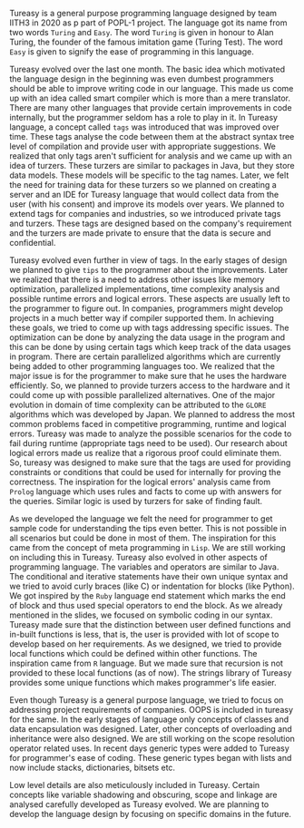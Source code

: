 Tureasy is a general purpose programming language designed by team IITH3 in 2020 as p part of POPL-1 project. The language got its name from two words `Turing` and `Easy`. The word `Turing` is given in honour to Alan Turing, the founder of the famous imitation game (Turing Test). The word `Easy` is given to signify the ease of programming in this language.

Tureasy evolved over the last one month. The basic idea which motivated the language design in the beginning was even dumbest programmers should be able to improve writing code in our language. This made us come up with an idea called smart compiler which is more than a mere translator. There are many other languages that provide certain improvements in code internally, but the programmer seldom has a role to play in it. In Tureasy language, a concept called `tags` was introduced that was improved over time. These tags analyse the code between them at the abstract syntax tree level of compilation and provide user with appropriate suggestions. We realized that only tags aren't sufficient for analysis and we came up with an idea of turzers. These turzers are similar to packages in Java, but they store data models. These models will be specific to the tag names. Later, we felt the need for training data for these turzers so we planned on creating a server and an IDE for Tureasy language that would collect data from the user (with his consent) and improve its models over years. We planned to extend tags for companies and industries, so we introduced private tags and turzers. These tags are designed based on the company's requirement and the turzers are made private to ensure that the data is secure and confidential.

Tureasy evolved even further in view of tags. In the early stages of design we planned to give `tips` to the programmer about the improvements. Later we realized that there is a need to address other issues like memory optimization, parallelized implementations, time complexity analysis and possible runtime errors and logical errors. These aspects are usually left to the programmer to figure out. In companies, programmers might develop projects in a much better way if compiler supported them. In achieving these goals, we tried to come up with tags addressing specific issues. The optimization can be done by analyzing the data usage in the program and this can be done by using certain tags which keep track of the data usages in program. There are certain parallelized algorithms which are currently being added to other programming languages too. We realized that the major issue is for the programmer to make sure that he uses the hardware efficiently. So, we planned to provide turzers access to the hardware and it could come up with possible parallelized alternatives. One of the major evolution in domain of time complexity can be attributed to the `GLORE` algorithms which was developed by Japan. We planned to address the most common problems faced in competitive programming, runtime and logical errors. Tureasy was made to analyze the possible scenarios for the code to fail during runtime (appropriate tags need to be used). Our research about logical errors made us realize that a rigorous proof could eliminate them. So, tureasy was designed to make sure that the tags are used for providing constraints or conditions that could be used for internally for proving the correctness. The inspiration for the logical errors' analysis came from `Prolog` language which uses rules and facts to come up with answers for the queries. Similar logic is used by turzers for sake of finding fault.

As we developed the language we felt the need for programmer to get sample code for understanding the tips even better. This is not possible in all scenarios but could be done in most of them. The inspiration for this came from the concept of meta programming in `Lisp`. We are still working on including this in Tureasy.
Tureasy also evolved in other aspects of programming language. The variables and operators are similar to Java. The conditional and iterative statements have their own unique syntax and we tried to avoid curly braces (like C) or indentation for blocks (like Python). We got inspired by the `Ruby` language end statement which marks the end of block and thus used special operators to end the block. As we already mentioned in the slides, we focused on symbolic coding in our syntax.  Tureasy made sure that the distinction between user defined functions and in-built functions is less, that is, the user is provided with lot of scope to develop based on her requirements. As we designed, we tried to provide local functions which could be defined within other functions. The inspiration came from `R` language. But we made sure that recursion is not provided to these local functions (as of now). The strings library of Tureasy provides some unique functions which makes programmer's life easier. 

Even though Tureasy is a general purpose language, we tried to focus on addressing project requirements of companies. OOPS is included in tureasy for the same. In the early stages of language only concepts of classes and data encapsulation was designed. Later, other concepts of overloading and inheritance were also designed. We are still working on the scope resolution operator related uses. In recent days generic types were added to Tureasy for programmer's ease of coding. These generic types began with lists and now include stacks, dictionaries, bitsets etc.

Low level details are also meticulously included in Tureasy. Certain concepts like variable shadowing and obscuring, scope and linkage are analysed carefully developed as Tureasy evolved. We are planning to develop the language design by focusing on specific domains in the future.


